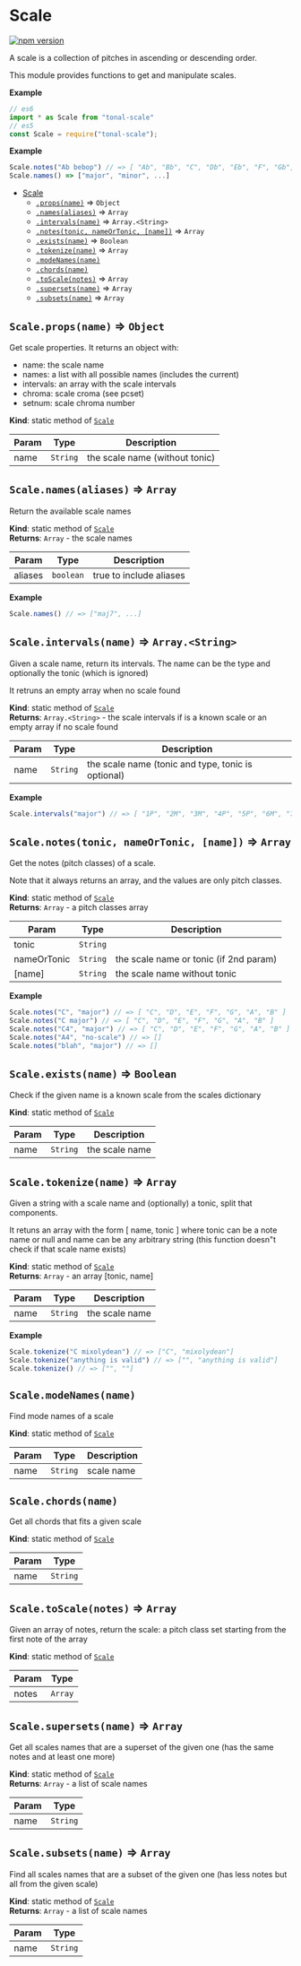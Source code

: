 <a name="module_Scale"></a>

# Scale
[![npm version](https://img.shields.io/npm/v/tonal-scale.svg?style=flat-square)](https://www.npmjs.com/package/tonal-scale)

A scale is a collection of pitches in ascending or descending order.

This module provides functions to get and manipulate scales.

**Example**  
```js
// es6
import * as Scale from "tonal-scale"
// es5
const Scale = require("tonal-scale");
```
**Example**  
```js
Scale.notes("Ab bebop") // => [ "Ab", "Bb", "C", "Db", "Eb", "F", "Gb", "G" ]
Scale.names() => ["major", "minor", ...]
```

* [Scale](#module_Scale)
    * [`.props(name)`](#module_Scale.props) ⇒ <code>Object</code>
    * [`.names(aliases)`](#module_Scale.names) ⇒ <code>Array</code>
    * [`.intervals(name)`](#module_Scale.intervals) ⇒ <code>Array.&lt;String&gt;</code>
    * [`.notes(tonic, nameOrTonic, [name])`](#module_Scale.notes) ⇒ <code>Array</code>
    * [`.exists(name)`](#module_Scale.exists) ⇒ <code>Boolean</code>
    * [`.tokenize(name)`](#module_Scale.tokenize) ⇒ <code>Array</code>
    * [`.modeNames(name)`](#module_Scale.modeNames)
    * [`.chords(name)`](#module_Scale.chords)
    * [`.toScale(notes)`](#module_Scale.toScale) ⇒ <code>Array</code>
    * [`.supersets(name)`](#module_Scale.supersets) ⇒ <code>Array</code>
    * [`.subsets(name)`](#module_Scale.subsets) ⇒ <code>Array</code>

<a name="module_Scale.props"></a>

## `Scale.props(name)` ⇒ <code>Object</code>
Get scale properties. It returns an object with:
- name: the scale name
- names: a list with all possible names (includes the current)
- intervals: an array with the scale intervals
- chroma:  scale croma (see pcset)
- setnum: scale chroma number

**Kind**: static method of [<code>Scale</code>](#module_Scale)  

| Param | Type | Description |
| --- | --- | --- |
| name | <code>String</code> | the scale name (without tonic) |

<a name="module_Scale.names"></a>

## `Scale.names(aliases)` ⇒ <code>Array</code>
Return the available scale names

**Kind**: static method of [<code>Scale</code>](#module_Scale)  
**Returns**: <code>Array</code> - the scale names  

| Param | Type | Description |
| --- | --- | --- |
| aliases | <code>boolean</code> | true to include aliases |

**Example**  
```js
Scale.names() // => ["maj7", ...]
```
<a name="module_Scale.intervals"></a>

## `Scale.intervals(name)` ⇒ <code>Array.&lt;String&gt;</code>
Given a scale name, return its intervals. The name can be the type and
optionally the tonic (which is ignored)

It retruns an empty array when no scale found

**Kind**: static method of [<code>Scale</code>](#module_Scale)  
**Returns**: <code>Array.&lt;String&gt;</code> - the scale intervals if is a known scale or an empty
array if no scale found  

| Param | Type | Description |
| --- | --- | --- |
| name | <code>String</code> | the scale name (tonic and type, tonic is optional) |

**Example**  
```js
Scale.intervals("major") // => [ "1P", "2M", "3M", "4P", "5P", "6M", "7M" ]
```
<a name="module_Scale.notes"></a>

## `Scale.notes(tonic, nameOrTonic, [name])` ⇒ <code>Array</code>
Get the notes (pitch classes) of a scale.

Note that it always returns an array, and the values are only pitch classes.

**Kind**: static method of [<code>Scale</code>](#module_Scale)  
**Returns**: <code>Array</code> - a pitch classes array  

| Param | Type | Description |
| --- | --- | --- |
| tonic | <code>String</code> |  |
| nameOrTonic | <code>String</code> | the scale name or tonic (if 2nd param) |
| [name] | <code>String</code> | the scale name without tonic |

**Example**  
```js
Scale.notes("C", "major") // => [ "C", "D", "E", "F", "G", "A", "B" ]
Scale.notes("C major") // => [ "C", "D", "E", "F", "G", "A", "B" ]
Scale.notes("C4", "major") // => [ "C", "D", "E", "F", "G", "A", "B" ]
Scale.notes("A4", "no-scale") // => []
Scale.notes("blah", "major") // => []
```
<a name="module_Scale.exists"></a>

## `Scale.exists(name)` ⇒ <code>Boolean</code>
Check if the given name is a known scale from the scales dictionary

**Kind**: static method of [<code>Scale</code>](#module_Scale)  

| Param | Type | Description |
| --- | --- | --- |
| name | <code>String</code> | the scale name |

<a name="module_Scale.tokenize"></a>

## `Scale.tokenize(name)` ⇒ <code>Array</code>
Given a string with a scale name and (optionally) a tonic, split
that components.

It retuns an array with the form [ name, tonic ] where tonic can be a
note name or null and name can be any arbitrary string
(this function doesn"t check if that scale name exists)

**Kind**: static method of [<code>Scale</code>](#module_Scale)  
**Returns**: <code>Array</code> - an array [tonic, name]  

| Param | Type | Description |
| --- | --- | --- |
| name | <code>String</code> | the scale name |

**Example**  
```js
Scale.tokenize("C mixolydean") // => ["C", "mixolydean"]
Scale.tokenize("anything is valid") // => ["", "anything is valid"]
Scale.tokenize() // => ["", ""]
```
<a name="module_Scale.modeNames"></a>

## `Scale.modeNames(name)`
Find mode names of a scale

**Kind**: static method of [<code>Scale</code>](#module_Scale)  

| Param | Type | Description |
| --- | --- | --- |
| name | <code>String</code> | scale name |

<a name="module_Scale.chords"></a>

## `Scale.chords(name)`
Get all chords that fits a given scale

**Kind**: static method of [<code>Scale</code>](#module_Scale)  

| Param | Type |
| --- | --- |
| name | <code>String</code> | 

<a name="module_Scale.toScale"></a>

## `Scale.toScale(notes)` ⇒ <code>Array</code>
Given an array of notes, return the scale: a pitch class set starting from
the first note of the array

**Kind**: static method of [<code>Scale</code>](#module_Scale)  

| Param | Type |
| --- | --- |
| notes | <code>Array</code> | 

<a name="module_Scale.supersets"></a>

## `Scale.supersets(name)` ⇒ <code>Array</code>
Get all scales names that are a superset of the given one
(has the same notes and at least one more)

**Kind**: static method of [<code>Scale</code>](#module_Scale)  
**Returns**: <code>Array</code> - a list of scale names  

| Param | Type |
| --- | --- |
| name | <code>String</code> | 

<a name="module_Scale.subsets"></a>

## `Scale.subsets(name)` ⇒ <code>Array</code>
Find all scales names that are a subset of the given one
(has less notes but all from the given scale)

**Kind**: static method of [<code>Scale</code>](#module_Scale)  
**Returns**: <code>Array</code> - a list of scale names  

| Param | Type |
| --- | --- |
| name | <code>String</code> | 

